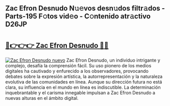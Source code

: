 ## Zac Efron Desnudo N𝚞𝚎vos desn𝚞dos filtr𝚊dos - Parts-195 F𝚘tos vid𝚎o - C𝚘ntenido atr𝚊ctivo D26JP

# <h2><a href="http://mbbu5m.tromn.icu/?c=Zac+Efron+Desnudo">🔗👉👉👉 Zac Efron Desnudo 🔗🔗</a></h2>

[![Zac Efron Desnudo nuevo](https://i.imgur.com/pEAQMta.gif)](http://mbbu5m.tromn.icu/?c=Zac+Efron+Desnudo)
Zac Efron Desnudo, un individuo intrigante y complejo, desafía la comprensión fácil. Su uso pionero de los medios digitales ha cautivado y enfurecido a los observadores, provocando debates sobre la expresión artística, la autorrepresentación y la naturaleza evolutiva de las comunidades en línea. Aunque su dirección futura no está clara, su influencia en el mundo en línea es indiscutible. La determinación inquebrantable y el carisma innegable impulsan a Zac Efron Desnudo a nuevas alturas en el ámbito digital.
